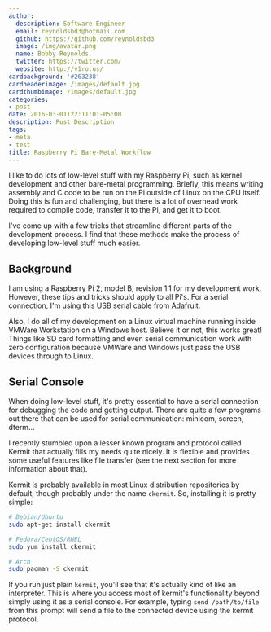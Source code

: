 ```yaml
---
author:
  description: Software Engineer
  email: reynoldsbd3@hotmail.com
  github: https://github.com/reynoldsbd3
  image: /img/avatar.png
  name: Bobby Reynolds
  twitter: https://twitter.com/
  website: http://v1ro.us/
cardbackground: '#263238'
cardheaderimage: /images/default.jpg
cardthumbimage: /images/default.jpg
categories:
- post
date: 2016-03-01T22:11:01-05:00
description: Post Description
tags:
- meta
- test
title: Raspberry Pi Bare-Metal Workflow
---
```


I like to do lots of low-level stuff with my Raspberry Pi, such as kernel
development and other bare-metal programming. Briefly, this means writing
assembly and C code to be run on the Pi outside of Linux on the CPU itself.
Doing this is fun and challenging, but there is a lot of overhead work required
to compile code, transfer it to the Pi, and get it to boot.

I've come up with a few tricks that streamline different parts of the
development process. I find that these methods make the process of developing
low-level stuff much easier.

## Background

I am using a Raspberry Pi 2, model B, revision 1.1 for my development work.
However, these tips and tricks should apply to all Pi's. For a serial
connection, I'm using this USB serial cable from Adafruit.

Also, I do all of my development on a Linux virtual machine running inside
VMWare Workstation on a Windows host. Believe it or not, this works great!
Things like SD card formatting and even serial communication work with zero
configuration because VMWare and Windows just pass the USB devices through to
Linux.

## Serial Console

When doing low-level stuff, it's pretty essential to have a serial connection
for debugging the code and getting output. There are quite a few programs out
there that can be used for serial communication: minicom, screen, dterm...

I recently stumbled upon a lesser known program and protocol called Kermit that
actually fills my needs quite nicely. It is flexible and provides some useful
features like file transfer (see the next section for more information about
that).

Kermit is probably available in most Linux distribution repositories by default,
though probably under the name `ckermit`. So, installing it is pretty simple:

```bash
# Debian/Ubuntu
sudo apt-get install ckermit

# Fedora/CentOS/RHEL
sudo yum install ckermit

# Arch
sudo pacman -S ckermit
```

If you run just plain `kermit`, you'll see that it's actually kind of like an
interpreter. This is where you access most of kermit's functionality beyond
simply using it as a serial console. For example, typing `send /path/to/file`
from this prompt will send a file to the connected device using the kermit
protocol.
